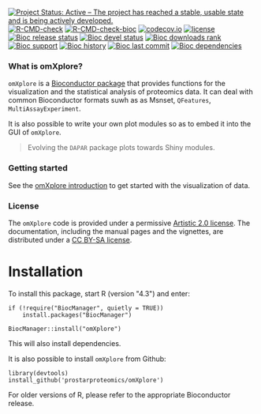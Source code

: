 <!-- badges: start -->
[![Project Status: Active – The project has reached a stable, usable state and is being actively developed.](https://www.repostatus.org/badges/latest/active.svg)](https://www.repostatus.org/#active)
[![R-CMD-check](https://github.com/prostarProteomics/omXplore/workflows/R-CMD-check/badge.svg)](https://github.com/prostarProteomics/omXplore/actions)
[![R-CMD-check-bioc](https://github.com/prostarProteomics/omXplore/workflows/R-CMD-check-bioc/badge.svg)](https://github.com/prostarProteomics/omXplore/actions?query=workflow%3AR-CMD-check-bioc)
[![codecov.io](https://codecov.io/github/prostarProteomics/omXplore/coverage.svg?branch=master)](https://codecov.io/github/prostarProteomics/omXplore?branch=master)
[![license](https://img.shields.io/badge/license-Artistic--2.0-brightgreen.svg)](https://opensource.org/licenses/Artistic-2.0)
[![Bioc release status](http://www.bioconductor.org/shields/build/release/bioc/omXplore.svg)](https://bioconductor.org/checkResults/release/bioc-LATEST/omXplore)
[![Bioc devel status](http://www.bioconductor.org/shields/build/devel/bioc/omXplore.svg)](https://bioconductor.org/checkResults/devel/bioc-LATEST/omXplore)
[![Bioc downloads rank](https://bioconductor.org/shields/downloads/release/omXplore.svg)](http://bioconductor.org/packages/stats/bioc/omXplore/)
[![Bioc support](https://bioconductor.org/shields/posts/omXplore.svg)](https://support.bioconductor.org/tag/omXplore)
[![Bioc history](https://bioconductor.org/shields/years-in-bioc/omXplore.svg)](https://bioconductor.org/packages/release/bioc/html/omXplore.html#since)
[![Bioc last commit](https://bioconductor.org/shields/lastcommit/devel/bioc/omXplore.svg)](http://bioconductor.org/checkResults/devel/bioc-LATEST/omXplore/)
[![Bioc dependencies](https://bioconductor.org/shields/dependencies/release/omXplore.svg)](https://bioconductor.org/packages/release/bioc/html/omXplore.html#since)
<!-- badges: end -->



### What is omXplore?

`omXplore` is a [Bioconductor
package](http://bioconductor.org/packages/omXplore) that provides
functions for the visualization and the statistical analysis of proteomics data.
It can deal with common Bioconductor formats suwh as as Msnset, `QFeatures`, 
`MultiAssayExperiment`.

It is also possible to write your own plot modules so as to embed it into
the GUI of `omXplore`.

> Evolving the `DAPAR` package plots towards Shiny modules.



### Getting started

See the
[omXplore introduction](https://prostarproteomics.github.io/omXplore/articles/omXplore.html)
to get started with the visualization of data.



### License

The `omXplore` code is provided under a permissive [Artistic 2.0
license](https://opensource.org/licenses/Artistic-2.0). The
documentation, including the manual pages and the vignettes, are
distributed under a [CC BY-SA
license](https://creativecommons.org/licenses/by-sa/4.0/).


# Installation

To install this package, start R (version "4.3") and enter:

```
if (!require("BiocManager", quietly = TRUE))
    install.packages("BiocManager")

BiocManager::install("omXplore")
```

This will also install dependencies.

It is also possible to install `omXplore` from Github:

```
library(devtools)
install_github('prostarproteomics/omXplore')

```

For older versions of R, please refer to the appropriate Bioconductor release.

